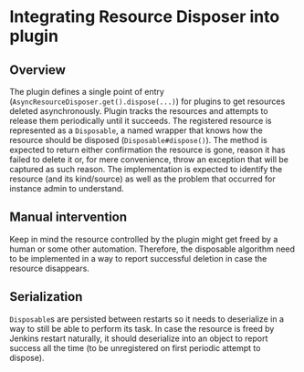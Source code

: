 # Integrating Resource Disposer into plugin

## Overview

The plugin defines a single point of entry (`AsyncResourceDisposer.get().dispose(...)`)
for plugins to get resources deleted asynchronously. Plugin tracks the resources
and attempts to release them periodically until it succeeds. The registered resource
is represented as a `Disposable`, a named wrapper that knows how the resource should
be disposed (`Disposable#dispose()`). The method is expected to return either
confirmation the resource is gone, reason it has failed to delete it or, for mere
convenience, throw an exception that will be captured as such reason. The implementation
is expected to identify the resource (and its kind/source) as well as the problem
that occurred for instance admin to understand.

## Manual intervention

Keep in mind the resource controlled by the plugin might get freed by a human or
some other automation. Therefore, the disposable algorithm need to be implemented in
a way to report successful deletion in case the resource disappears.

## Serialization

`Disposable`s are persisted between restarts so it needs to deserialize
in a way to still be able to perform its task. In case the resource is freed by
Jenkins restart naturally, it should deserialize into an object to report success
all the time (to be unregistered on first periodic attempt to dispose).
